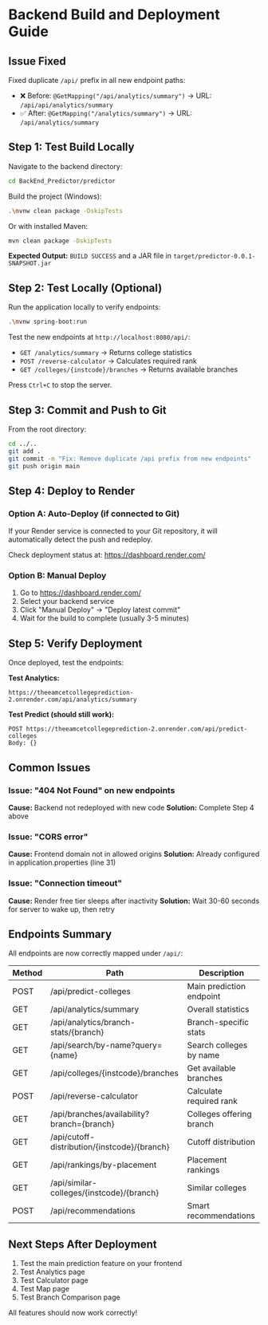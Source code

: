 # Backend Build and Deployment Guide

## Issue Fixed
Fixed duplicate `/api/` prefix in all new endpoint paths:
- ❌ Before: `@GetMapping("/api/analytics/summary")` → URL: `/api/api/analytics/summary`
- ✅ After: `@GetMapping("/analytics/summary")` → URL: `/api/analytics/summary`

## Step 1: Test Build Locally

Navigate to the backend directory:
```bash
cd BackEnd_Predictor/predictor
```

Build the project (Windows):
```bash
.\mvnw clean package -DskipTests
```

Or with installed Maven:
```bash
mvn clean package -DskipTests
```

**Expected Output:** `BUILD SUCCESS` and a JAR file in `target/predictor-0.0.1-SNAPSHOT.jar`

## Step 2: Test Locally (Optional)

Run the application locally to verify endpoints:
```bash
.\mvnw spring-boot:run
```

Test the new endpoints at `http://localhost:8080/api/`:
- `GET /analytics/summary` → Returns college statistics
- `POST /reverse-calculator` → Calculates required rank
- `GET /colleges/{instcode}/branches` → Returns available branches

Press `Ctrl+C` to stop the server.

## Step 3: Commit and Push to Git

From the root directory:
```bash
cd ../..
git add .
git commit -m "Fix: Remove duplicate /api prefix from new endpoints"
git push origin main
```

## Step 4: Deploy to Render

### Option A: Auto-Deploy (if connected to Git)
If your Render service is connected to your Git repository, it will automatically detect the push and redeploy.

Check deployment status at: https://dashboard.render.com/

### Option B: Manual Deploy
1. Go to https://dashboard.render.com/
2. Select your backend service
3. Click "Manual Deploy" → "Deploy latest commit"
4. Wait for the build to complete (usually 3-5 minutes)

## Step 5: Verify Deployment

Once deployed, test the endpoints:

**Test Analytics:**
```
https://theeamcetcollegeprediction-2.onrender.com/api/analytics/summary
```

**Test Predict (should still work):**
```
POST https://theeamcetcollegeprediction-2.onrender.com/api/predict-colleges
Body: {}
```

## Common Issues

### Issue: "404 Not Found" on new endpoints
**Cause:** Backend not redeployed with new code
**Solution:** Complete Step 4 above

### Issue: "CORS error"
**Cause:** Frontend domain not in allowed origins
**Solution:** Already configured in application.properties (line 31)

### Issue: "Connection timeout"
**Cause:** Render free tier sleeps after inactivity
**Solution:** Wait 30-60 seconds for server to wake up, then retry

## Endpoints Summary

All endpoints are now correctly mapped under `/api/`:

| Method | Path | Description |
|--------|------|-------------|
| POST | /api/predict-colleges | Main prediction endpoint |
| GET | /api/analytics/summary | Overall statistics |
| GET | /api/analytics/branch-stats/{branch} | Branch-specific stats |
| GET | /api/search/by-name?query={name} | Search colleges by name |
| GET | /api/colleges/{instcode}/branches | Get available branches |
| POST | /api/reverse-calculator | Calculate required rank |
| GET | /api/branches/availability?branch={branch} | Colleges offering branch |
| GET | /api/cutoff-distribution/{instcode}/{branch} | Cutoff distribution |
| GET | /api/rankings/by-placement | Placement rankings |
| GET | /api/similar-colleges/{instcode}/{branch} | Similar colleges |
| POST | /api/recommendations | Smart recommendations |

## Next Steps After Deployment

1. Test the main prediction feature on your frontend
2. Test Analytics page
3. Test Calculator page
4. Test Map page
5. Test Branch Comparison page

All features should now work correctly!
